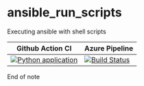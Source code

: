 # ansible_run_scripts
Executing ansible with shell scripts


|Github Action CI|Azure Pipeline|
|---|---|
|[![Python application](https://github.com/hemanth22/ansible_run_scripts/actions/workflows/CI.yml/badge.svg)](https://github.com/hemanth22/ansible_run_scripts/actions/workflows/CI.yml)|[![Build Status](https://bitroid.visualstudio.com/python-restapi/_apis/build/status%2Fhemanth22.ansible_run_scripts?branchName=main)](https://bitroid.visualstudio.com/python-restapi/_build/latest?definitionId=27&branchName=main)|

End of note
